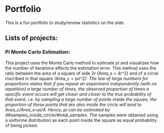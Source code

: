 # Portfolio
This is a fun portfolio to study/review statistics on the side.

## Lists of projects:
### Pi Monte Carlo Estimation:
This project uses the Monte Carlo method to estimate pi and visualizes how the number of iterations affects the estimation error. This method uses the ratio between the area of a square of side 2*r (Area_s = 4*r^2) and of a circle inscribed in that square (Area_c = pi*r^2). 
The law of large numbers for proportions states that if you repeat an experiment independently (with no repetition) a large number of times, the observed proportion of times a specific event occurs will get closer and closer to the true probability of that event, i.e. by sampling a large number of points inside the square, the proportion of those points that are also inside the circle will tend to Area_c/Area_s=pi/4. 
Hence, pi can be estimated by 4*#samples_inside_circle/#total_samples. 
The samples were obtained using a uniforme distribution as each point inside the square as equal probability of being picked.
